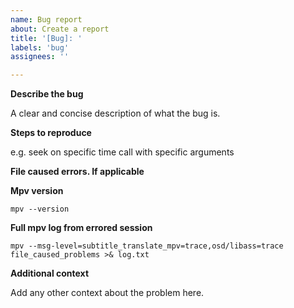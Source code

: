 ```yaml
---
name: Bug report
about: Create a report
title: '[Bug]: '
labels: 'bug'
assignees: ''

---
```


**Describe the bug**

A clear and concise description of what the bug is.

**Steps to reproduce**

e.g. seek on specific time call with specific arguments

**File caused errors. If applicable**

**Mpv version**
```
mpv --version
```

**Full mpv log from errored session**
```
mpv --msg-level=subtitle_translate_mpv=trace,osd/libass=trace file_caused_problems >& log.txt
```

**Additional context**

Add any other context about the problem here.
